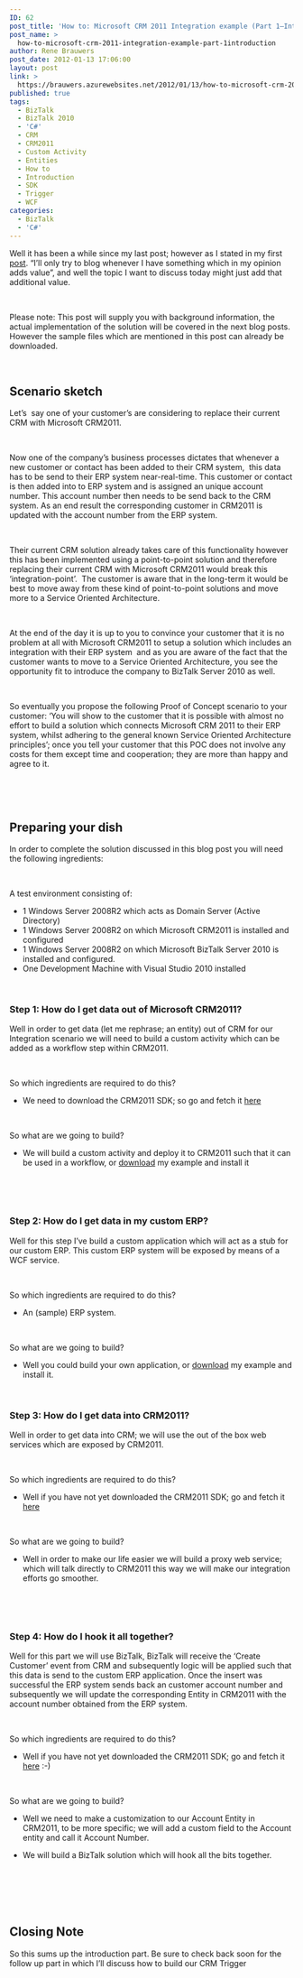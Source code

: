 ```yaml
---
ID: 62
post_title: 'How to: Microsoft CRM 2011 Integration example (Part 1–Introduction)'
post_name: >
  how-to-microsoft-crm-2011-integration-example-part-1introduction
author: Rene Brauwers
post_date: 2012-01-13 17:06:00
layout: post
link: >
  https://brauwers.azurewebsites.net/2012/01/13/how-to-microsoft-crm-2011-integration-example-part-1introduction/
published: true
tags:
  - BizTalk
  - BizTalk 2010
  - 'C#'
  - CRM
  - CRM2011
  - Custom Activity
  - Entities
  - How to
  - Introduction
  - SDK
  - Trigger
  - WCF
categories:
  - BizTalk
  - 'C#'
---
```

Well it has been a while since my last post; however as I stated in my first <a href="http://blog.brauwers.nl/2011/03/27/back-into-business/" target="_blank" rel="noopener noreferrer">post</a>. “I’ll only try to blog whenever I have something which in my opinion adds value”, and well the topic I want to discuss today might just add that additional value.

&nbsp;

Please note: This post will supply you with background information, the actual implementation of the solution will be covered in the next blog posts. However the sample files which are mentioned in this post can already be downloaded.

&nbsp;
<h2>Scenario sketch</h2>
Let’s  say one of your customer’s are considering to replace their current CRM with Microsoft CRM2011.

&nbsp;

Now one of the company’s business processes dictates that whenever a new customer or contact has been added to their CRM system,  this data has to be send to their ERP system near-real-time. This customer or contact is then added into to ERP system and is assigned an unique account number. This account number then needs to be send back to the CRM system. As an end result the corresponding customer in CRM2011 is updated with the account number from the ERP system.

&nbsp;

Their current CRM solution already takes care of this functionality however this has been implemented using a point-to-point solution and therefore replacing their current CRM with Microsoft CRM2011 would break this ‘integration-point’.  The customer is aware that in the long-term it would be best to move away from these kind of point-to-point solutions and move more to a Service Oriented Architecture.

&nbsp;

At the end of the day it is up to you to convince your customer that it is no problem at all with Microsoft CRM2011 to setup a solution which includes an integration with their ERP system  and as you are aware of the fact that the customer wants to move to a Service Oriented Architecture, you see the opportunity fit to introduce the company to BizTalk Server 2010 as well.

&nbsp;

So eventually you propose the following Proof of Concept scenario to your customer: ‘You will show to the customer that it is possible with almost no effort to build a solution which connects Microsoft CRM 2011 to their ERP system, whilst adhering to the general known Service Oriented Architecture principles’; once you tell your customer that this POC does not involve any costs for them except time and cooperation; they are more than happy and agree to it.

&nbsp;

&nbsp;
<h2>Preparing your dish</h2>
In order to complete the solution discussed in this blog post you will need the following ingredients:

&nbsp;

A test environment consisting of:
<ul>
	<li>1 Windows Server 2008R2 which acts as Domain Server (Active Directory)</li>
	<li>1 Windows Server 2008R2 on which Microsoft CRM2011 is installed and configured</li>
	<li>1 Windows Server 2008R2 on which Microsoft BizTalk Server 2010 is installed and configured.</li>
	<li>One Development Machine with Visual Studio 2010 installed</li>
</ul>
&nbsp;
<h3>Step 1: How do I get data out of Microsoft CRM2011?</h3>
Well in order to get data (let me rephrase; an entity) out of CRM for our Integration scenario we will need to build a custom activity which can be added as a workflow step within CRM2011.

&nbsp;

So which ingredients are required to do this?
<ul>
	<li>We need to download the CRM2011 SDK; so go and fetch it <a href="http://www.microsoft.com/download/en/details.aspx?id=24004" target="_blank" rel="noopener noreferrer">here</a></li>
</ul>
&nbsp;

So what are we going to build?
<ul>
	<li>We will build a custom activity and deploy it to CRM2011 such that it can be used in a workflow, or <a href="http://www.brauwers.nl/downloads/Demo.Crm2011.zip" target="_blank" rel="noopener noreferrer">download</a> my example and install it</li>
</ul>
&nbsp;

&nbsp;
<h3>Step 2: How do I get data in my custom ERP?</h3>
Well for this step I’ve build a custom application which will act as a stub for our custom ERP. This custom ERP system will be exposed by means of a WCF service.

&nbsp;

So which ingredients are required to do this?
<ul>
	<li>An (sample) ERP system.</li>
</ul>
&nbsp;

So what are we going to build?
<ul>
	<li>Well you could build your own application, or <a href="http://www.brauwers.nl/downloads/Demo.Erp.zip" target="_blank" rel="noopener noreferrer">download</a> my example and install it.</li>
</ul>
&nbsp;
<h3>Step 3: How do I get data into CRM2011?</h3>
Well in order to get data into CRM; we will use the out of the box web services which are exposed by CRM2011.

&nbsp;

So which ingredients are required to do this?
<ul>
	<li>Well if you have not yet downloaded the CRM2011 SDK; go and fetch it <a href="http://www.microsoft.com/download/en/details.aspx?id=24004" target="_blank" rel="noopener noreferrer">here</a></li>
</ul>
&nbsp;

So what are we going to build?
<ul>
	<li>Well in order to make our life easier we will build a proxy web service; which will talk directly to CRM2011 this way we will make our integration efforts go smoother.</li>
</ul>
&nbsp;

&nbsp;
<h3>Step 4: How do I hook it all together?</h3>
Well for this part we will use BizTalk, BizTalk will receive the ‘Create Customer’ event from CRM and subsequently logic will be applied such that this data is send to the custom ERP application. Once the insert was successful the ERP system sends back an customer account number and subsequently we will update the corresponding Entity in CRM2011 with the account number obtained from the ERP system. 

&nbsp;

So which ingredients are required to do this?
<ul>
	<li>Well if you have not yet downloaded the CRM2011 SDK; go and fetch it <a href="http://www.microsoft.com/download/en/details.aspx?id=24004" target="_blank" rel="noopener noreferrer">here</a> :-)</li>
</ul>
&nbsp;

So what are we going to build?
<ul>
	<li>Well we need to make a customization to our Account Entity in CRM2011, to be more specific; we will add a custom field to the Account entity and call it Account Number.</li>
</ul>
<ul>
	<li>We will build a BizTalk solution which will hook all the bits together.</li>
</ul>
&nbsp;
<h2> </h2>
<h2>Closing Note</h2>
So this sums up the introduction part. Be sure to check back soon for the follow up part in which I’ll discuss how to build our CRM Trigger